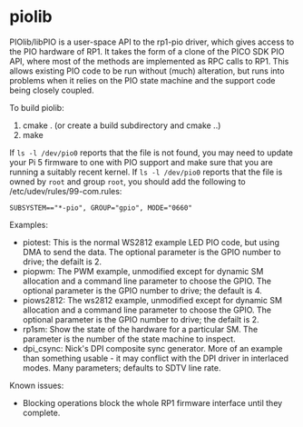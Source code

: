 # piolib

PIOlib/libPIO is a user-space API to the rp1-pio driver, which gives access to the PIO hardware of RP1. It takes the form of a clone of the PICO SDK PIO API, where most of the methods are implemented as RPC calls to RP1. This allows existing PIO code to be run without (much) alteration, but runs into problems when it relies on the PIO state machine and the support code being closely coupled.

To build piolib:
1. cmake . (or create a build subdirectory and cmake ..)
2. make

If `ls -l /dev/pio0` reports that the file is not found, you may need to update your Pi 5 firmware to one with PIO support and make sure that you are running a suitably recent kernel.
If `ls -l /dev/pio0` reports that the file is owned by `root` and group `root`, you should add the following to /etc/udev/rules/99-com.rules:
```
SUBSYSTEM=="*-pio", GROUP="gpio", MODE="0660"
```

Examples:

* piotest:
    This is the normal WS2812 example LED PIO code, but using DMA to send the data. The optional parameter is the GPIO number to drive; the defailt is 2.
* piopwm:
    The PWM example, unmodified except for dynamic SM allocation and a command line parameter to choose the GPIO. The optional parameter is the GPIO number to drive; the default is 4.
* piows2812:
    The ws2812 example, unmodified except for dynamic SM allocation and a command line parameter to choose the GPIO. The optional parameter is the GPIO number to drive; the defailt is 2.
* rp1sm:
    Show the state of the hardware for a particular SM. The parameter is the number of the state machine to inspect.
* dpi_csync:
    Nick's DPI composite sync generator. More of an example than something usable - it may conflict with the DPI driver in interlaced modes. Many parameters; defaults to SDTV line rate.

Known issues:
* Blocking operations block the whole RP1 firmware interface until they complete.

